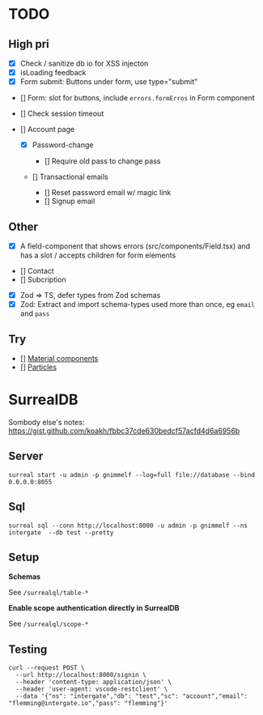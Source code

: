 # TODO

## High pri

- [x] Check / sanitize db io for XSS injecton
- [x] isLoading feedback
- [x] Form submit: Buttons under form, use type="submit"
- [] Form: slot for buttons, include `errors.formErros` in Form component
- [] Check session timeout
- [] Account page

  - [x] Password-change

    - [] Require old pass to change pass

  - [] Transactional emails

    - [] Reset password email w/ magic link
    - [] Signup email

## Other

- [x] A field-component that shows errors (src/components/Field.tsx) and has a slot / accepts children for form elements
- [] Contact
- [] Subcription
- [x] Zod => TS, defer types from Zod schemas
- [x] Zod: Extract and import schema-types used more than once, eg `email` and `pass`

## Try

- [] [Material components](https://suid.io/getting-started/installation)
- [] [Particles](https://github.com/matteobruni/tsparticles/tree/main/components/solid)

# SurrealDB

Sombody else's notes:
https://gist.github.com/koakh/fbbc37cde630bedcf57acfd4d6a6956b

## Server

```
surreal start -u admin -p gnimmelf --log=full file://database --bind 0.0.0.0:8055
```

## Sql

```
surreal sql --conn http://localhost:8000 -u admin -p gnimmelf --ns intergate  --db test --pretty
```

## Setup

**Schemas**

See `/surrealql/table-*`

**Enable scope authentication directly in SurrealDB**

See `/surrealql/scope-*`

## Testing

```
curl --request POST \
  --url http://localhost:8000/signin \
  --header 'content-type: application/json' \
  --header 'user-agent: vscode-restclient' \
  --data '{"ns": "intergate","db": "test","sc": "account","email": "flemming@intergate.io","pass": "flemming"}'
```
